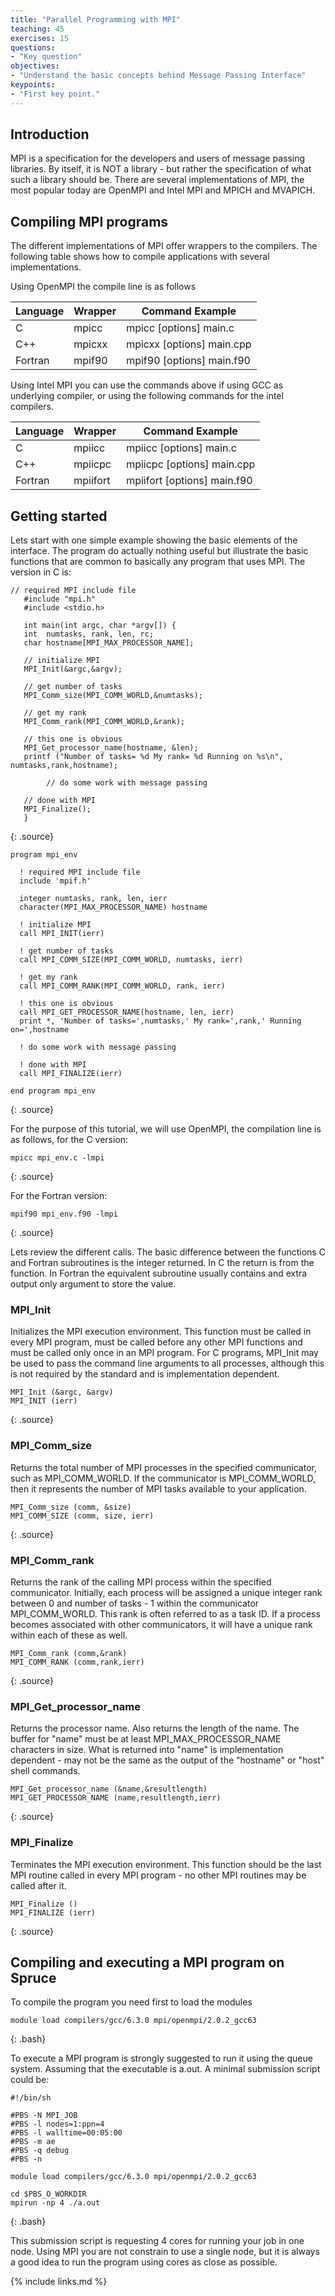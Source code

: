 ```yaml
---
title: "Parallel Programming with MPI"
teaching: 45
exercises: 15
questions:
- "Key question"
objectives:
- "Understand the basic concepts behind Message Passing Interface"
keypoints:
- "First key point."
---
```


## Introduction

MPI is a specification for the developers and users of message passing libraries.
By itself, it is NOT a library - but rather the specification of what such a
library should be.
There are several implementations of MPI, the most popular today are OpenMPI and
Intel MPI and MPICH and MVAPICH.

## Compiling MPI programs

The different implementations of MPI offer wrappers to the compilers.
The following table shows how to compile applications with several
implementations.

Using OpenMPI the compile line is as follows

| Language |	Wrapper | Command	Example |
|:---------|:---------|-----------------|
| C        | mpicc	  | mpicc [options] main.c |
| C++	     | mpicxx	  | mpicxx [options] main.cpp |
| Fortran	 | mpif90	  | mpif90 [options] main.f90 |

Using Intel MPI you can use the commands above if using GCC as underlying compiler,
or using the following commands for the intel compilers.

| Language |	Wrapper | Command	Example |
|:---------|:---------|-----------------|
| C        | mpiicc	  | mpiicc [options] main.c |
| C++	     | mpiicpc	| mpiicpc [options] main.cpp |
| Fortran	 | mpiifort	| mpiifort [options] main.f90 |

## Getting started

Lets start with one simple example showing the basic elements of the interface.
The program do actually nothing useful but illustrate the basic functions that
are common to basically any program that uses MPI.
The version in C is:

~~~
// required MPI include file  
   #include "mpi.h"
   #include <stdio.h>

   int main(int argc, char *argv[]) {
   int  numtasks, rank, len, rc;
   char hostname[MPI_MAX_PROCESSOR_NAME];

   // initialize MPI  
   MPI_Init(&argc,&argv);

   // get number of tasks
   MPI_Comm_size(MPI_COMM_WORLD,&numtasks);

   // get my rank  
   MPI_Comm_rank(MPI_COMM_WORLD,&rank);

   // this one is obvious  
   MPI_Get_processor_name(hostname, &len);
   printf ("Number of tasks= %d My rank= %d Running on %s\n", numtasks,rank,hostname);

        // do some work with message passing

   // done with MPI  
   MPI_Finalize();
   }
~~~
{: .source}

~~~
program mpi_env

  ! required MPI include file                                                                                                                
  include 'mpif.h'

  integer numtasks, rank, len, ierr  
  character(MPI_MAX_PROCESSOR_NAME) hostname

  ! initialize MPI      
  call MPI_INIT(ierr)

  ! get number of tasks   
  call MPI_COMM_SIZE(MPI_COMM_WORLD, numtasks, ierr)

  ! get my rank          
  call MPI_COMM_RANK(MPI_COMM_WORLD, rank, ierr)

  ! this one is obvious    
  call MPI_GET_PROCESSOR_NAME(hostname, len, ierr)
  print *, 'Number of tasks=',numtasks,' My rank=',rank,' Running on=',hostname

  ! do some work with message passing

  ! done with MPI       
  call MPI_FINALIZE(ierr)

end program mpi_env
~~~
{: .source}

For the purpose of this tutorial, we will use OpenMPI, the compilation line
is as follows, for the C version:

~~~
mpicc mpi_env.c -lmpi
~~~
{: .source}

For the Fortran version:

~~~
mpif90 mpi_env.f90 -lmpi
~~~
{: .source}

Lets review the different calls.
The basic difference between the functions C and Fortran subroutines is the
integer returned.
In C the return is from the function. In Fortran the equivalent subroutine
usually contains and extra output only argument to store the value.

### MPI_Init

Initializes the MPI execution environment.
This function must be called in every MPI program, must be called before any
other MPI functions and must be called only once in an MPI program.
For C programs, MPI_Init may be used to pass the command line arguments to all
processes, although this is not required by the standard and is implementation
dependent.

~~~
MPI_Init (&argc, &argv)
MPI_INIT (ierr)
~~~
{: .source}

### MPI_Comm_size

Returns the total number of MPI processes in the specified communicator,
such as MPI_COMM_WORLD.
If the communicator is MPI_COMM_WORLD, then it represents the number of
MPI tasks available to your application.

~~~
MPI_Comm_size (comm, &size)
MPI_COMM_SIZE (comm, size, ierr)
~~~
{: .source}

### MPI_Comm_rank

Returns the rank of the calling MPI process within the specified communicator.
Initially, each process will be assigned a unique integer rank between 0
and number of tasks - 1 within the communicator MPI_COMM_WORLD.
This rank is often referred to as a task ID.
If a process becomes associated with other communicators, it will have a
unique rank within each of these as well.

~~~
MPI_Comm_rank (comm,&rank)
MPI_COMM_RANK (comm,rank,ierr)
~~~
{: .source}


### MPI_Get_processor_name

Returns the processor name.
Also returns the length of the name.
The buffer for "name" must be at least MPI_MAX_PROCESSOR_NAME characters in size.
What is returned into "name" is implementation dependent - may not be the
same as the output of the "hostname" or "host" shell commands.

~~~
MPI_Get_processor_name (&name,&resultlength)
MPI_GET_PROCESSOR_NAME (name,resultlength,ierr)
~~~
{: .source}

### MPI_Finalize

Terminates the MPI execution environment. This function should be the last MPI routine called in every MPI program - no other MPI routines may be called after it.

~~~
MPI_Finalize ()
MPI_FINALIZE (ierr)
~~~
{: .source}

## Compiling and executing a MPI program on Spruce

To compile the program you need first to load the modules

~~~
module load compilers/gcc/6.3.0 mpi/openmpi/2.0.2_gcc63
~~~
{: .bash}

To execute a MPI program is strongly suggested to run it using the queue system.
Assuming that the executable is a.out.
A minimal submission script could be:

~~~
#!/bin/sh

#PBS -N MPI_JOB
#PBS -l nodes=1:ppn=4
#PBS -l walltime=00:05:00
#PBS -m ae
#PBS -q debug
#PBS -n

module load compilers/gcc/6.3.0 mpi/openmpi/2.0.2_gcc63

cd $PBS_O_WORKDIR
mpirun -np 4 ./a.out
~~~
{: .bash}

This submission script is requesting 4 cores for running your job in one node.
Using MPI you are not constrain to use a single node, but it is always a good
idea to run the program using cores as close as possible.



{% include links.md %}
